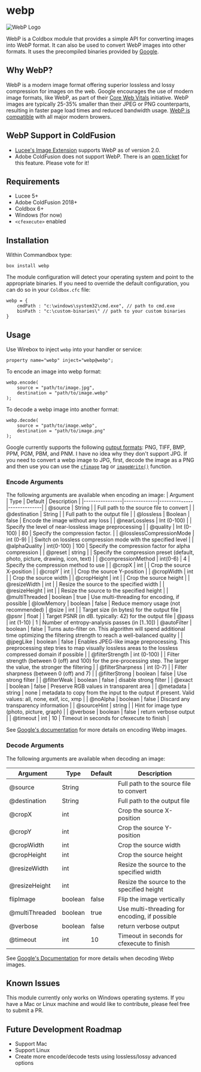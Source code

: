 # webp

![WebP Logo](https://github.com/homestar9/webp/blob/main/webp-logo.webp?raw=true)

WebP is a Coldbox module that provides a simple API for converting images into WebP format. It can also be used to convert WebP images into other formats. It uses the precompiled binaries provided by [Google](https://developers.google.com/speed/webp/docs/precompiled).

## Why WebP?

WebP is a modern image format offering superior lossless and lossy compression for images on the web.  Google encourages the use of modern image formats, like WebP, as part of their [Core Web Vitals](https://web.dev/vitals/) initiative.  WebP images are typically 25-35% smaller than their JPEG or PNG counterparts, resulting in faster page load times and reduced bandwidth usage.  [WebP is compatible](https://caniuse.com/webp) with all major modern browers.

## WebP Support in ColdFusion

- [Lucee's Image Extension](https://github.com/lucee/extension-image) supports WebP as of version 2.0.
- Adobe ColdFusion does not support WebP.  There is an [open ticket](https://tracker.adobe.com/#/view/CF-4220291) for this feature. Please vote for it!

## Requirements

- Lucee 5+
- Adobe ColdFusion 2018+
- Coldbox 6+
- Windows (for now)
- `<cfexecute>` enabled

## Installation

Within Commandbox type:

```
box install webp
```

The module configuration will detect your operating system and point to the appropriate binaries. If you need to override the default configuration, you can do so in your `Coldbox.cfc` file:

```
webp = {
    cmdPath : "c:\windows\system32\cmd.exe", // path to cmd.exe
    binPath : "c:\custom-binaries\" // path to your custom binaries
}
```

## Usage

Use Wirebox to inject `webp` into your handler or service:

```
property name="webp" inject="webp@webp";
```

To encode an image into webp format:

```
webp.encode( 
    source = "path/to/image.jpg", 
    destination = "path/to/image.webp" 
);

```

To decode a webp image into another format:

```
webp.decode( 
    source = "path/to/image.webp", 
    destination = "path/to/image.png" 
);
```

Google currently supports the following [output formats](https://developers.google.com/speed/webp/docs/dwebp): PNG, TIFF, BMP, PPM, PGM, PBM, and PNM.  I have no idea why they don't support JPG.  If you need to convert a webp image to JPG, first, decode the image as a PNG and then use you can use the [`cfimage`](https://cfdocs.org/cfimage) tag or [`imageWrite()`](https://cfdocs.org/imagewrite) function.

### Encode Arguments

The following arguments are available when encoding an image:
| Argument | Type | Default | Description |
|----------------|--------------|--------------|--------------|
| @source | String | | Full path to the source file to convert |
| @destination |  String | | Full path to the output file |
| @lossless | Boolean | false | Encode the image without any loss |
| @nearLossless | Int (0-100) | | Specify the level of near-lossless image preprocessing |
| @quality | Int (0-100) | 80 | Specify the compression factor. |
| @losslessCompressionMode | int (0-9) | | Switch on lossless compression mode with the specified level |
| @alphaQuality | int(0-100) | 100 | Specify the compression factor for alpha compression |
| @preset | string | | Specify the compression preset (default, photo, picture, drawing, icon, text) |
| @compressionMethod | int(0-6) | 4 | Specify the compression method to use |
| @cropX | int | | Crop the source X-position |
| @cropY | int | | Crop the source Y-position |
| @cropWidth | int | | Crop the source width |
| @cropHeight | int | | Crop the source height |
| @resizeWidth | int | | Resize the source to the specified width |
| @resizeHeight | int | | Resize the source to the specified height |
| @multiThreaded | boolean | true | Use multi-threading for encoding, if possible
| @lowMemory | boolean | false | Reduce memory usage (not recommended)
| @size | int | | Target size (in bytes) for the output file
| @psnr | float | | Target PSNR (in dB. typically: 42) for the output file
| @pass | int (1-10) | 1 | Number of entropy-analysis passes (in [1..10])
| @autoFilter | boolean | false | Turns auto-filter on. This algorithm will spend additional time optimizing the filtering strength to reach a well-balanced quality |
| @jpegLike | boolean | false | Enables JPEG-like image preprocessing. This preprocessing step tries to map visually lossless areas to the lossless compressed domain if possible |
| @filterStrength | int (0-100) |  | Filter strength (between 0 (off) and 100) for the pre-processing step. The larger the value, the stronger the filtering |
| @filterSharpness | int (0-7) |  | Filter sharpness (between 0 (off) and 7) |
| @filterStrong | boolean | false | Use strong filter  |
| @filterWeak | boolean | false | disable strong filter |
| @exact | boolean | false | Preserve RGB values in transparent area |
| @metadata | string | none | metadata to copy from the input to the output if present. Valid values: all, none, exif, icc, xmp |
| @noAlpha | boolean | false | Discard any transparency information |
| @sourceHint | string | | Hint for image type (photo, picture, graph) |
| @verbose | boolean | false | return verbose output |
| @timeout | int | 10 | Timeout in seconds for cfexecute to finish |

See [Google's documentation](https://developers.google.com/speed/webp/docs/cwebp) for more details on encoding Webp images.

### Decode Arguments

The following arguments are available when decoding an image:

| Argument | Type | Default | Description |
|----------------|--------------|--------------|--------------|
| @source | String | | Full path to the source file to convert |
| @destination |  String | | Full path to the output file |
| @cropX | int | | Crop the source X-position |
| @cropY | int | | Crop the source Y-position |
| @cropWidth | int | | Crop the source width |
| @cropHeight | int | | Crop the source height  |
| @resizeWidth | int | | Resize the source to the specified width |
| @resizeHeight | int | | Resize the source to the specified height |
| flipImage | boolean | false | Flip the image vertically |
| @multiThreaded | boolean | true | Use multi-threading for encoding, if possible |
| @verbose | boolean | false | return verbose output |
| @timeout | int | 10 | Timeout in seconds for cfexecute to finish |

See [Google's Documentation](https://developers.google.com/speed/webp/docs/dwebp) for more details when decoding Webp images.


## Known Issues

This module currently only works on Windows operating systems.  If you have a Mac or Linux machine and would like to contribute, please feel free to submit a PR.

## Future Development Roadmap

- Support Mac
- Support Linux
- Create more encode/decode tests using lossless/lossy advanced options
